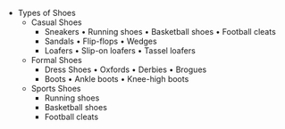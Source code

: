 - Types of Shoes
  - Casual Shoes
    - Sneakers
      • Running shoes
      • Basketball shoes
      • Football cleats
    - Sandals
      • Flip-flops
      • Wedges
    - Loafers
      • Slip-on loafers
      • Tassel loafers
  - Formal Shoes
    - Dress Shoes
      • Oxfords
      • Derbies
      • Brogues
    - Boots
      • Ankle boots
      • Knee-high boots
  - Sports Shoes
    - Running shoes
    - Basketball shoes
    - Football cleats